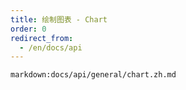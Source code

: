 ```yaml
---
title: 绘制图表 - Chart
order: 0
redirect_from:
  - /en/docs/api
---
```


`markdown:docs/api/general/chart.zh.md`
